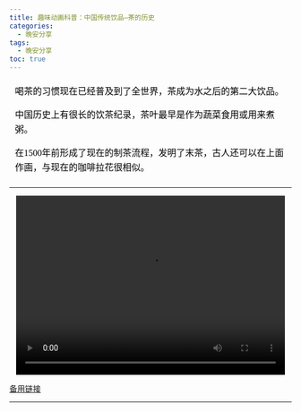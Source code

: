```yaml
---
title: 趣味动画科普：中国传统饮品—茶的历史
categories:
  - 晚安分享
tags:
  - 晚安分享
toc: true 
---
```

<!-- 
喝茶的习惯现在已经普及到了全世界，茶成为水之后的第二大饮品。

中国历史上有很长的饮茶纪录，茶叶最早是作为蔬菜食用或用来煮粥。

在1500年前形成了现在的制茶流程，发明了末茶，古人还可以在上面作画，与现在的咖啡拉花很相似。 -->

<section id="nice" data-tool="mdnice编辑器" data-website="https://www.mdnice.com" style="font-size: 16px; color: black; padding: 0 10px; line-height: 1.6; word-spacing: 0px; letter-spacing: 0px; word-break: break-word; word-wrap: break-word; text-align: left; font-family: Optima-Regular, Optima, PingFangSC-light, PingFangTC-light, 'PingFang SC', Cambria, Cochin, Georgia, Times, 'Times New Roman', serif;"><p data-tool="mdnice编辑器" style="font-size: 16px; padding-top: 8px; padding-bottom: 8px; margin: 0; line-height: 26px; color: black;">喝茶的习惯现在已经普及到了全世界，茶成为水之后的第二大饮品。</p>
<p data-tool="mdnice编辑器" style="font-size: 16px; padding-top: 8px; padding-bottom: 8px; margin: 0; line-height: 26px; color: black;">中国历史上有很长的饮茶纪录，茶叶最早是作为蔬菜食用或用来煮粥。</p>
<p data-tool="mdnice编辑器" style="font-size: 16px; padding-top: 8px; padding-bottom: 8px; margin: 0; line-height: 26px; color: black;">在1500年前形成了现在的制茶流程，发明了末茶，古人还可以在上面作画，与现在的咖啡拉花很相似。</p>
</section>

---

<p style="text-align:center">
   <video width="480" height="320" controls>
       <source src="/video/129.mp4">
   </video>
</p>
 <p><a href="/video/129.mp4">备用链接</a></p>
 
---






